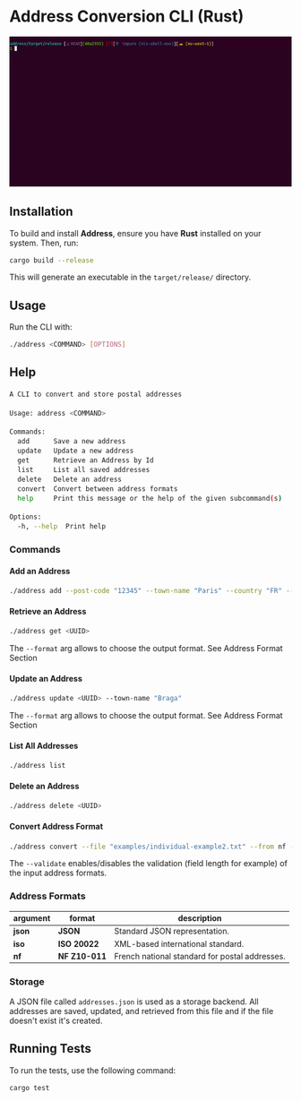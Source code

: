 # Address Conversion CLI (Rust)

![preview](docs/preview.gif)

## Installation

To build and install **Address**, ensure you have **Rust** installed on your system. Then, run:

```sh
cargo build --release
```

This will generate an executable in the `target/release/` directory.

## Usage

Run the CLI with:

```sh
./address <COMMAND> [OPTIONS]
```

## Help

```sh
A CLI to convert and store postal addresses

Usage: address <COMMAND>

Commands:
  add      Save a new address
  update   Update a new address
  get      Retrieve an Address by Id
  list     List all saved addresses
  delete   Delete an address
  convert  Convert between address formats
  help     Print this message or the help of the given subcommand(s)

Options:
  -h, --help  Print help
```

### Commands

#### Add an Address

```sh
./address add --post-code "12345" --town-name "Paris" --country "FR" --street-name "La Vie" --name "Mademoiselle..."
```

#### Retrieve an Address

```sh
./address get <UUID>
```

The `--format` arg allows to choose the output format. See Address Format Section

#### Update an Address

```sh
./address update <UUID> --town-name "Braga"
```

The `--format` arg allows to choose the output format. See Address Format Section

#### List All Addresses

```sh
./address list
```

#### Delete an Address

```sh
./address delete <UUID>
```

#### Convert Address Format

```sh
./address convert --file "examples/individual-example2.txt" --from nf --to iso --validate
```

The `--validate` enables/disables the validation (field length for example) of the input address formats.

### Address Formats

| argument | format         | description                                    |
| -------- | -------------- | ---------------------------------------------- |
| **json** | **JSON**       | Standard JSON representation.                  |
| **iso**  | **ISO 20022**  | XML-based international standard.              |
| **nf**   | **NF Z10-011** | French national standard for postal addresses. |

### Storage

A JSON file called `addresses.json` is used as a storage backend. All addresses are saved, updated, and retrieved from this file and if the file doesn't exist it's created.

## Running Tests

To run the tests, use the following command:

```sh
cargo test
```
